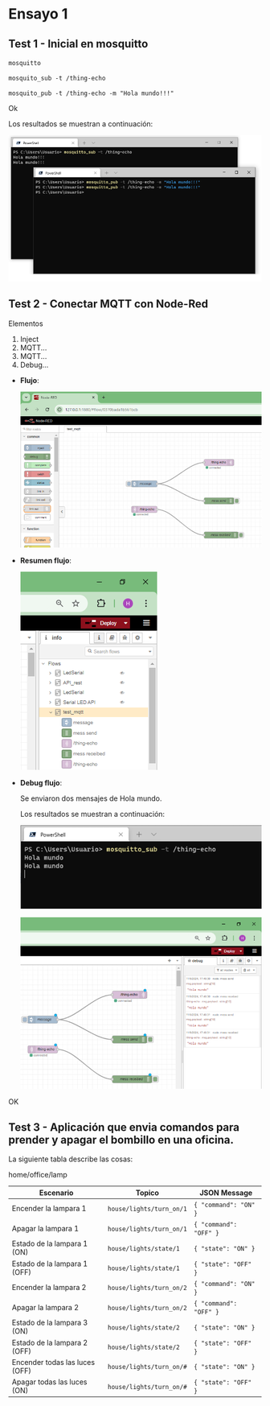 # Ensayo 1



## Test 1 - Inicial en mosquitto



```
mosquitto
```

```
mosquito_sub -t /thing-echo
```

```
mosquito_pub -t /thing-echo -m "Hola mundo!!!"
```

Ok

Los resultados se muestran a continuación:

![flujos](test1.png)

## Test 2 - Conectar MQTT con Node-Red

Elementos

1. Inject
2. MQTT...
3. MQTT...
4. Debug...

* **Flujo**:
  
  ![flujos](test2a.png)

* **Resumen flujo**:
  
  ![flujos](test2b.png)

* **Debug flujo**: 
  
  Se enviaron dos mensajes de Hola mundo.

  Los resultados se muestran a continuación:

  ![resultados_terminal](test2c.png)

  ![resultados_debug](test2d.png)

OK

## Test 3 - Aplicación que envia comandos para prender y apagar el bombillo en una oficina.


La siguiente tabla describe las cosas:



home/office/lamp

| **Escenario**                  | **Topico**                            | **JSON Message**                      |
|--------------------------------|--------------------------------------|---------------------------------------|
| Encender la lampara 1          | `house/lights/turn_on/1`             | `{ "command": "ON" }`                 |
| Apagar la lampara 1            | `house/lights/turn_on/1`             | `{ "command": "OFF" }`                |
| Estado de la lampara 1 (ON)    | `house/lights/state/1`               | `{ "state": "ON" }`                   |
| Estado de la lampara 1 (OFF)   | `house/lights/state/1`               | `{ "state": "OFF" }`                  |
| Encender la lampara 2          | `house/lights/turn_on/2`             | `{ "command": "ON" }`                 |
| Apagar la lampara 2            | `house/lights/turn_on/2`             | `{ "command": "OFF" }`                |
| Estado de la lampara 3 (ON)    | `house/lights/state/2`               | `{ "state": "ON" }`                   |
| Estado de la lampara 2 (OFF)   | `house/lights/state/2`               | `{ "state": "OFF" }`                  |
| Encender todas las luces (OFF) | `house/lights/turn_on/#`             | `{ "state": "ON" }`                   |
| Apagar todas las luces (ON)    | `house/lights/turn_on/#`             | `{ "state": "OFF" }`                  |
